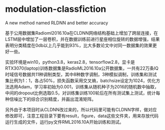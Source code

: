 # modulation-classfiction
A new method named RLDNN and better accuracy

基于公用数据集Radioml2016.10a在CLDNN网络结构基础上增加了跨层连接，在LSTM层中增加了一层卷积，并在数据训练前进行星座相位旋转的数据增强，结果表明分类精度在0db以上几乎能到93%，比大多数论文中对同一数据集的效果更好一些。

实验环境是win10，python3.8，keras2.8，tensorflow2.8，显卡是RTX3070(laptop)训练数据集是RadioML2016.10a公开数据集，一共有22万条IQ时域信号数据共11种调制类型，其中8种数字调制，3种模拟调制，训练集和测试集比例为1：1，各占50%，损失函数采用交叉熵，batchsize设定为1024，优化方法选用Adam，学习率初始为0.001，训练集从随机种子为2016的随机数中抽取，中间的dropout比例选取0.5，对训练集训练100轮后在所有测试集上测试，统计每种信噪比下的综合识别精度，并画出混淆矩阵。

另外由于本项目时从CLDNN改过来的，所以代码里可能有CLDNN字样，做对应修改即可，注意工程目录下要有result，figure，data这些文件夹，用来存放代码运行生成的文件，运行py文件RML2016.10A开始训练和测试。
